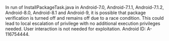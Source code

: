 In run of InstallPackageTask.java in Android-7.0, Android-7.1.1, Android-7.1.2, Android-8.0, Android-8.1 and Android-9, it is possible that package verification is turned off and remains off due to a race condition. This could lead to local escalation of privilege with no additional execution privileges needed. User interaction is not needed for exploitation. Android ID: A-116754444.